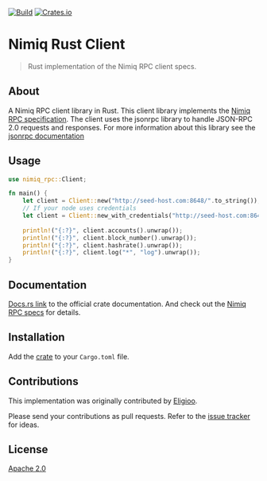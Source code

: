 [![Build](https://github.com/nimiq-community/rust-client/actions/workflows/build.yml/badge.svg)](https://github.com/nimiq-community/rust-client/actions/workflows/build.yml)
[![Crates.io](https://img.shields.io/crates/v/nimiq_rpc.svg)](https://crates.io/crates/nimiq_rpc)
# Nimiq Rust Client

> Rust implementation of the Nimiq RPC client specs.

## About

A Nimiq RPC client library in Rust. This client library implements the [Nimiq RPC specification](https://github.com/nimiq/core-js/wiki/JSON-RPC-API). The client uses the jsonrpc library to handle JSON-RPC 2.0 requests and responses. For more information about this library see the [jsonrpc documentation](https://docs.rs/jsonrpc/0.11.0/jsonrpc/)

## Usage

``` rust
use nimiq_rpc::Client;

fn main() {
	let client = Client::new("http://seed-host.com:8648/".to_string());
	// If your node uses credentials
	let client = Client::new_with_credentials("http://seed-host.com:8648/".to_string(), "user".to_string(), "password".to_string());
	
	println!("{:?}", client.accounts().unwrap());
	println!("{:?}", client.block_number().unwrap());
	println!("{:?}", client.hashrate().unwrap());
	println!("{:?}", client.log("*", "log").unwrap());
}
```

## Documentation

[Docs.rs link](https://docs.rs/nimiq_rpc) to the official crate documentation. And check out the [Nimiq RPC specs](https://github.com/nimiq/core-js/wiki/JSON-RPC-API) for details.

## Installation

Add the [crate](https://crates.io/crates/nimiq_rpc) to your `Cargo.toml` file.

## Contributions

This implementation was originally contributed by [Eligioo](https://github.com/eligioo/).

Please send your contributions as pull requests.
Refer to the [issue tracker](https://github.com/nimiq-community/rust-client/issues) for ideas.

## License

[Apache 2.0](LICENSE.md)
